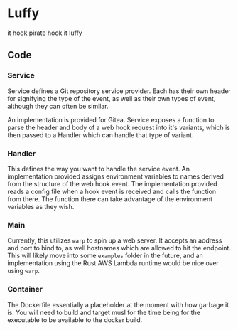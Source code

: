 # Luffy
it hook pirate hook it luffy

## Code
### Service
Service defines a Git repository service provider.
Each has their own header for signifying the type of the event,
as well as their own types of event, although they can often be similar.

An implementation is provided for Gitea.
Service exposes a function to parse the header and body of a web hook request
into it's variants, which is then passed to a Handler which can handle that
type of variant.

### Handler
This defines the way you want to handle the service event.
An implementation provided assigns environment variables to names derived from
the structure of the web hook event.
The implementation provided reads a config file when a hook event is received
and calls the function from there. The function there can take advantage of
the environment variables as they wish.

### Main
Currently, this utilizes `warp` to spin up a web server.
It accepts an address and port to bind to,
as well hostnames which are allowed to hit the endpoint.
This will likely move into some `examples` folder in the future,
and an implementation using the Rust AWS Lambda runtime would be nice over using `warp`.

### Container
The Dockerfile essentially a placeholder at the moment with how garbage it is.
You will need to build and target musl for the time being for the executable to
be available to the docker build.
